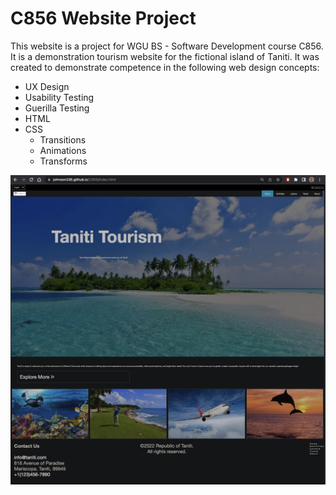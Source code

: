 # C856 Website Project #

This website is a project for WGU BS - Software Development course C856. It is a demonstration tourism website for the fictional island of Taniti. It was created to demonstrate competence in the following web design concepts:
  - UX Design
  - Usability Testing
  - Guerilla Testing
  - HTML
  - CSS
    - Transitions
    - Animations
    - Transforms

![Screenshot](screenshot1.jpg "Tourism Website")